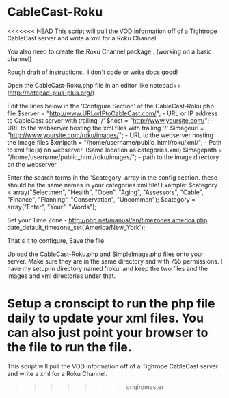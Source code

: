 CableCast-Roku
==============

<<<<<<< HEAD
This script will pull the VOD information off of a Tightrope CableCast server and write a xml for a Roku Channel.

You also need to create the Roku Channel package.. (working on a basic channel)

Rough draft of instructions.. I don't code or write docs good!

Open the CableCast-Roku.php file in an editor like notepad++ (http://notepad-plus-plus.org/)

Edit the lines below in the 'Configure Section' of the CableCast-Roku.php file
$server = "http://www.URLorIPtoCableCast.com/"; -  URL or IP address to CableCast server with trailing '/'
$host = "http://www.yoursite.com/";  -  URL to the webserver hosting the xml files with trailing '/'
$imageurl = "http://www.yoursite.com/roku/images/";  -  URL to the webserver hosting the image files 
$xmlpath = "/home/username/public_html/roku/xml/";  - Path to xml file(s) on webserver. (Same location as categories.xml)
$imagepath = "/home/username/public_html/roku/images/";  - path to the image directory on the webserver

Enter the search terms in the '$category' array in the config section. these should be the same names in your categories.xml file!
Example: $category = array("Selectmen", "Health", "Open", "Aging", "Assessors", "Cable", "Finance", "Planning", "Conservation", "Uncommon");
$category = array("Enter", "Your", "Words"); 

Set your Time Zone - http://php.net/manual/en/timezones.america.php
date_default_timezone_set('America/New_York');

That's it to configure, Save the file.

Upload the CableCast-Roku.php and SimpleImage.php files onto your server. Make sure they are in the same directory and with 755 permissions. 
I have my setup in directory named 'roku' and keep the two files and the images and xml directories under that. 

Setup a cronscipt to run the php file daily to update your xml files.
You can also just point your browser to the file to run the file. 
=======
This script will pull the VOD information off of a Tighrope CableCast server and write a xml for a Roku Channel.

>>>>>>> origin/master
